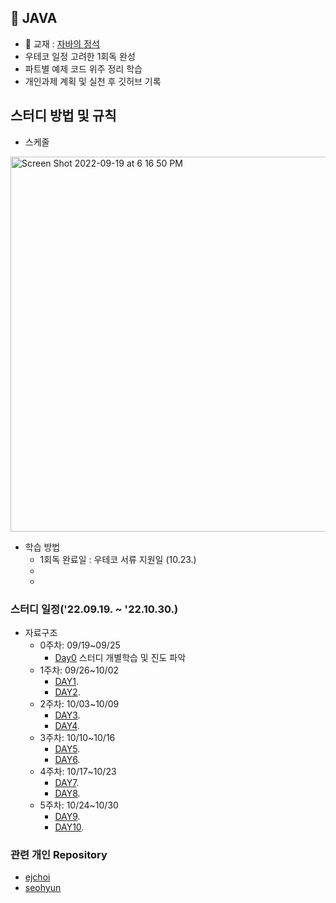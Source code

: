 
## **📌 JAVA**
*  📖 교재 : [자바의 정석](https://m.yes24.com/UsedShopHub/Hub/24259565)
  * 우테코 일정 고려한 1회독 완성
  * 파트별 예제 코드 위주 정리 학습
* 개인과제 계획 및 실천 후 깃허브 기록

## **스터디 방법 및 규칙**

* 스케줄

<img width="600" alt="Screen Shot 2022-09-19 at 6 16 50 PM" src="https://user-images.githubusercontent.com/87407504/190987625-a1e69272-4191-4e89-8f53-1197126c0a03.png">


* 학습 방법
  * 1회독 완료일 : 우테코 서류 지원일 (10.23.)
  * 
  * 
    
### 스터디 일정('22.09.19. ~ '22.10.30.)
* 자료구조
  * 0주차: 09/19~09/25
    * [Day0](#JAVA) 스터디 개별학습 및 진도 파악
  * 1주차: 09/26~10/02
    * [DAY1]().
    * [DAY2]().
  * 2주차: 10/03~10/09
    * [DAY3]().
    * [DAY4]().
  * 3주차: 10/10~10/16
    * [DAY5]().
    * [DAY6]().
  * 4주차: 10/17~10/23
    * [DAY7]().
    * [DAY8]().
  * 5주차: 10/24~10/30
    * [DAY9]().
    * [DAY10]().

### 관련 개인 Repository
  * [ejchoi](https://github.com/Ejaeda)
  * [seohyun](https://github.com/Kang-SeoHyun)


